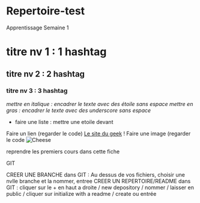 # Repertoire-test
Apprentissage Semaine 1

# titre nv 1 : 1 hashtag
## titre nv 2 : 2 hashtag
### titre nv 3 : 3 hashtag
*mettre en italique : encadrer le texte avec des étoile sans espace*
_mettre en gras : encadrer le texte avec des underscore sans espace_
* faire une liste : mettre une etoile devant
 
Faire un lien (regarder le code) [Le site du geek](http://www.coindugeek.com/?gclid=CjwKEAiAstCyBRDiqu75hvnX82kSJACgYI_QqIYVJ2WR5_JT9jO1Xkm7_DOdypbTuC6I63LbgRHtnhoCfpzw_wcB) !
Faire une image (regarder le code ![Cheese](http://images.google.fr/imgres?imgurl=https://lessecretsdemary.files.wordpress.com/2015/06/geek_on.jpg%253Fw%253D350%2526h%253D200%2526crop%253D1&imgrefurl=http://lessecretsdemary.com/2015/11/09/gouts-et-couleurs/&h=200&w=350&tbnid=UgCIQ-5JhymyIM:&docid=nIr0kDAR4AG5CM&ei=IkFUVvngMIS9ae6ar8AE&tbm=isch&iact=rc&uact=3&page=2&start=23&ndsp=26&ved=0ahUKEwj5-ZT38ajJAhWEXhoKHW7NC0gQrQMIdDAa)

reprendre les premiers cours dans cette fiche

GIT

CREER UNE BRANCHE dans GIT : Au dessus de vos fichiers, choisir une nvlle branche et la nommer, entree
CREER UN REPERTOIRE/README dans GIT : cliquer sur le + en haut a droite / new depository / nommer / laisser en public / 
cliquer sur initialize with a readme / create ou entrée


